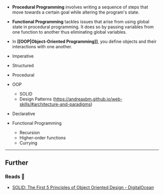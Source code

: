 - **Procedural Programming** involves writing a sequence of steps that move towards a certain goal while altering the program's state.

- **Functional Programming** tackles issues that arise from using global state in procedural programming. It does so by passing variables from one function to another thus eliminating global variables.

- In **[[OOP|Object-Oriented Programming]]**, you define objects and their interactions with one another. 

- Imperative
- Structured
- Procedural
- OOP
    - SOLID
    - Design Patterns (https://andreasbm.github.io/web-skills/#architecture-and-paradigms)
- Declarative
- Functional Programming
    - Recursion
    - Higher-order functions
    - Currying


---
## Further

### Reads 📄

- [SOLID: The First 5 Principles of Object Oriented Design - DigitalOcean](https://www.digitalocean.com/community/conceptual-articles/s-o-l-i-d-the-first-five-principles-of-object-oriented-design)